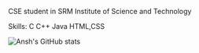 CSE student in SRM Institute of Science and Technology

Skills:
C
C++
Java
HTML,CSS


![Ansh's GitHub stats](https://github-readme-stats.vercel.app/api?username=ansharora28&theme=radical&count_private=true)

